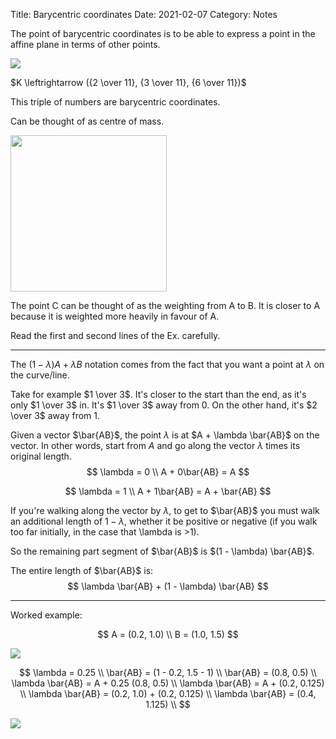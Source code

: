 Title: Barycentric coordinates
Date: 2021-02-07
Category: Notes

<link rel="stylesheet"
      href="https://cdn.jsdelivr.net/npm/katex/dist/katex.min.css"
      crossorigin="anonymous">

The point of barycentric coordinates is to be able to express a point in the affine plane in terms of other points.

![]({static}/images/barycentric.png)

$K \leftrightarrow  ({2 \over 11}, {3 \over 11}, {6 \over 11})$

This triple of numbers are barycentric coordinates.

Can be thought of as centre of mass.

<img src="{static}/images/barycentric2.png" height="250" />

The point C can be thought of as the weighting from A to B.
It is closer to A because it is weighted more heavily in favour of A.

Read the first and second lines of the Ex. carefully.

---

The $(1-\lambda)A + \lambda B$ notation comes from the fact that you want a point at $\lambda$ on the curve/line.

Take for example $1 \over 3$. It's closer to the start than the end, as it's only $1 \over 3$ in. It's $1 \over 3$ away from 0. On the other hand, it's $2 \over 3$ away from 1.

Given a vector $\bar{AB}$, the point $\lambda$ is at $A + \lambda \bar{AB}$ on the vector. In other words, start from $A$ and go along the vector $\lambda$ times its original length.
$$
\lambda = 0 \\
A + 0\bar{AB} = A
$$

$$
\lambda = 1 \\
A + 1\bar{AB} = A + \bar{AB}
$$

If you're walking along the vector by $\lambda$, to get to $\bar{AB}$ you must walk an additional length of $1 - \lambda$, whether it be positive or negative (if you walk too far initially, in the case that \lambda is >1).

So the remaining part segment of $\bar{AB}$ is $(1 - \lambda) \bar{AB}$.

The entire length of $\bar{AB}$ is:
$$
\lambda \bar{AB} + (1 - \lambda) \bar{AB}
$$

---

Worked example:

$$
A = (0.2, 1.0) \\
B = (1.0, 1.5)
$$

![]({static}/images/barycentric3.png)

$$
\lambda = 0.25 \\
\bar{AB} = (1 - 0.2, 1.5 - 1) \\
\bar{AB} = (0.8, 0.5) \\
\lambda \bar{AB} = A + 0.25 (0.8, 0.5) \\
\lambda \bar{AB} = A + (0.2, 0.125) \\
\lambda \bar{AB} = (0.2, 1.0) + (0.2, 0.125) \\
\lambda \bar{AB} = (0.4, 1.125) \\
$$

![]({static}/images/barycentric4.png)
